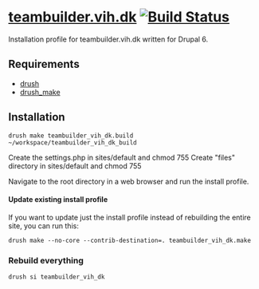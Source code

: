 [teambuilder.vih.dk](http://teambuilder.vih.dk) [![Build Status](https://secure.travis-ci.org/lsolesen/teambuilder.vih.dk.png?branch=6.x-1.x)](http://travis-ci.org/lsolesen/teambuilder.vih.dk)
==

Installation profile for teambuilder.vih.dk written for Drupal 6.

Requirements
--

* [drush](http://drupal.org/project/drush) 
* [drush_make](http://drupal.org/project/drush_make)

Installation
--

    drush make teambuilder_vih_dk.build ~/workspace/teambuilder_vih_dk_build
    
Create the settings.php in sites/default and chmod 755
Create "files" directory in sites/default and chmod 755

Navigate to the root directory in a web browser and run the install profile.

#### Update existing install profile ####

If you want to update just the install profile instead of rebuilding the
entire site, you can run this:

    drush make --no-core --contrib-destination=. teambuilder_vih_dk.make

### Rebuild everything ###

    drush si teambuilder_vih_dk
